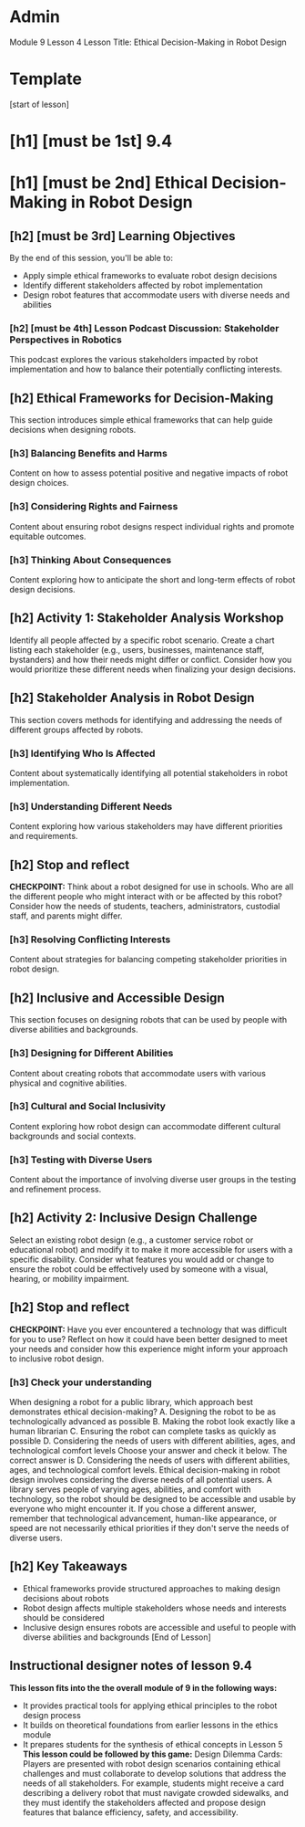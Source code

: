 # Admin
Module 9
Lesson 4
Lesson Title: Ethical Decision-Making in Robot Design
# Template
[start of lesson]
# [h1] [must be 1st] 9.4
# [h1] [must be 2nd] Ethical Decision-Making in Robot Design
## [h2] [must be 3rd] Learning Objectives
By the end of this session, you'll be able to:
- Apply simple ethical frameworks to evaluate robot design decisions
- Identify different stakeholders affected by robot implementation
- Design robot features that accommodate users with diverse needs and abilities
### [h2] [must be 4th] Lesson Podcast Discussion: Stakeholder Perspectives in Robotics
This podcast explores the various stakeholders impacted by robot implementation and how to balance their potentially conflicting interests.
## [h2] Ethical Frameworks for Decision-Making
This section introduces simple ethical frameworks that can help guide decisions when designing robots.
### [h3] Balancing Benefits and Harms
Content on how to assess potential positive and negative impacts of robot design choices.
### [h3] Considering Rights and Fairness
Content about ensuring robot designs respect individual rights and promote equitable outcomes.
### [h3] Thinking About Consequences
Content exploring how to anticipate the short and long-term effects of robot design decisions.
## [h2] **Activity 1: Stakeholder Analysis Workshop**
Identify all people affected by a specific robot scenario. Create a chart listing each stakeholder (e.g., users, businesses, maintenance staff, bystanders) and how their needs might differ or conflict. Consider how you would prioritize these different needs when finalizing your design decisions.
## [h2] Stakeholder Analysis in Robot Design
This section covers methods for identifying and addressing the needs of different groups affected by robots.
### [h3] Identifying Who Is Affected
Content about systematically identifying all potential stakeholders in robot implementation.
### [h3] Understanding Different Needs
Content exploring how various stakeholders may have different priorities and requirements.
## [h2] Stop and reflect

**CHECKPOINT:** Think about a robot designed for use in schools. Who are all the different people who might interact with or be affected by this robot? Consider how the needs of students, teachers, administrators, custodial staff, and parents might differ.

### [h3] Resolving Conflicting Interests
Content about strategies for balancing competing stakeholder priorities in robot design.
## [h2] Inclusive and Accessible Design
This section focuses on designing robots that can be used by people with diverse abilities and backgrounds.
### [h3] Designing for Different Abilities
Content about creating robots that accommodate users with various physical and cognitive abilities.
### [h3] Cultural and Social Inclusivity
Content exploring how robot design can accommodate different cultural backgrounds and social contexts.
### [h3] Testing with Diverse Users
Content about the importance of involving diverse user groups in the testing and refinement process.
## [h2] **Activity 2: Inclusive Design Challenge**
Select an existing robot design (e.g., a customer service robot or educational robot) and modify it to make it more accessible for users with a specific disability. Consider what features you would add or change to ensure the robot could be effectively used by someone with a visual, hearing, or mobility impairment.
## [h2] Stop and reflect

**CHECKPOINT:** Have you ever encountered a technology that was difficult for you to use? Reflect on how it could have been better designed to meet your needs and consider how this experience might inform your approach to inclusive robot design.

### **[h3] Check your understanding**
When designing a robot for a public library, which approach best demonstrates ethical decision-making?
A. Designing the robot to be as technologically advanced as possible
B. Making the robot look exactly like a human librarian
C. Ensuring the robot can complete tasks as quickly as possible
D. Considering the needs of users with different abilities, ages, and technological comfort levels
Choose your answer and check it below.
The correct answer is D. Considering the needs of users with different abilities, ages, and technological comfort levels. Ethical decision-making in robot design involves considering the diverse needs of all potential users. A library serves people of varying ages, abilities, and comfort with technology, so the robot should be designed to be accessible and usable by everyone who might encounter it. If you chose a different answer, remember that technological advancement, human-like appearance, or speed are not necessarily ethical priorities if they don't serve the needs of diverse users.
## [h2] Key Takeaways
- Ethical frameworks provide structured approaches to making design decisions about robots
- Robot design affects multiple stakeholders whose needs and interests should be considered
- Inclusive design ensures robots are accessible and useful to people with diverse abilities and backgrounds
[End of Lesson]
## Instructional designer notes of lesson 9.4
**This lesson fits into the the overall module of 9 in the following ways:**
- It provides practical tools for applying ethical principles to the robot design process
- It builds on theoretical foundations from earlier lessons in the ethics module
- It prepares students for the synthesis of ethical concepts in Lesson 5
**This lesson could be followed by this game:**
Design Dilemma Cards: Players are presented with robot design scenarios containing ethical challenges and must collaborate to develop solutions that address the needs of all stakeholders. For example, students might receive a card describing a delivery robot that must navigate crowded sidewalks, and they must identify the stakeholders affected and propose design features that balance efficiency, safety, and accessibility.
